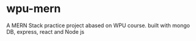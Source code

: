 # wpu-mern
A MERN Stack practice project abased on WPU  course. built with mongo DB, express, react and Node js
